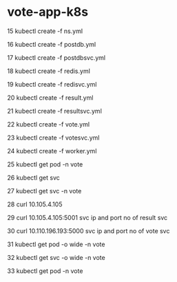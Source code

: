 # vote-app-k8s


15  kubectl create -f ns.yml 

   16  kubectl create  -f postdb.yml 
   
   17  kubectl create -f postdbsvc.yml 
   
   18  kubectl create -f redis.yml 
   
   19  kubectl create -f redisvc.yml 
   
   20  kubectl create -f result.yml 
   
   21  kubectl create -f resultsvc.yml 
   
   22  kubectl create -f vote.yml
   
   23  kubectl create -f votesvc.yml 
   
   24  kubectl create -f worker.yml 
   
   25  kubectl get pod  -n vote
   
   26  kubectl get svc 
   
   27  kubectl get svc -n vote
   
   28  curl 10.105.4.105
   
   29  curl 10.105.4.105:5001                   svc ip and port no  of result svc
   
   30  curl 10.110.196.193:5000               svc ip and port no  of  vote svc
   
   31  kubectl get pod -o wide -n vote 
   
   32  kubectl get svc -o wide -n vote 
   
   33  kubectl get pod -n vote

